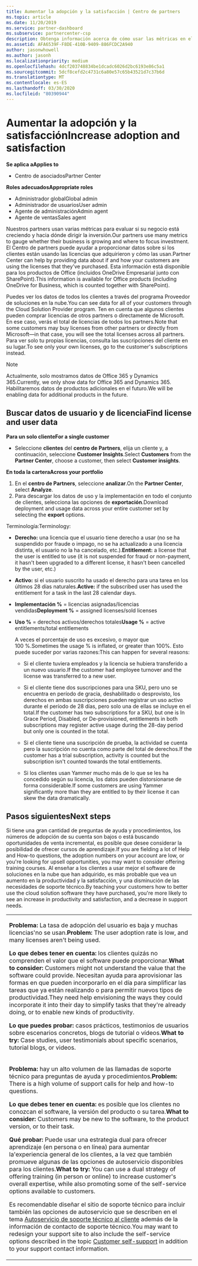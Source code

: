 ```yaml
---
title: Aumentar la adopción y la satisfacción | Centro de partners
ms.topic: article
ms.date: 11/20/2019
ms.service: partner-dashboard
ms.subservice: partnercenter-csp
description: Obtenga información acerca de cómo usar las métricas en el centro de partners para ver si su negocio está creciendo, cómo los clientes usan sus licencias y dónde centrarse en la inversión.
ms.assetid: AFA6539F-F8DE-410B-9409-886FCDC2A940
author: jasonwhowell
ms.author: jasonh
ms.localizationpriority: medium
ms.openlocfilehash: 4dcf203748834be1dcadc6026d2bc6193e86c5a1
ms.sourcegitcommit: 5dcf8cefd2c4731c6a80e57c65b43521d7c37b6d
ms.translationtype: MT
ms.contentlocale: es-ES
ms.lasthandoff: 03/30/2020
ms.locfileid: "80390944"
---
```

# <a name="increase-adoption-and-satisfaction"></a><span data-ttu-id="5af06-103">Aumentar la adopción y la satisfacción</span><span class="sxs-lookup"><span data-stu-id="5af06-103">Increase adoption and satisfaction</span></span>

<span data-ttu-id="5af06-104">**Se aplica a**</span><span class="sxs-lookup"><span data-stu-id="5af06-104">**Applies to**</span></span>

-  <span data-ttu-id="5af06-105">Centro de asociados</span><span class="sxs-lookup"><span data-stu-id="5af06-105">Partner Center</span></span>

<span data-ttu-id="5af06-106">**Roles adecuados**</span><span class="sxs-lookup"><span data-stu-id="5af06-106">**Appropriate roles**</span></span>
-   <span data-ttu-id="5af06-107">Administrador global</span><span class="sxs-lookup"><span data-stu-id="5af06-107">Global admin</span></span>
-   <span data-ttu-id="5af06-108">Administrador de usuarios</span><span class="sxs-lookup"><span data-stu-id="5af06-108">User admin</span></span>
-   <span data-ttu-id="5af06-109">Agente de administración</span><span class="sxs-lookup"><span data-stu-id="5af06-109">Admin agent</span></span>
-   <span data-ttu-id="5af06-110">Agente de ventas</span><span class="sxs-lookup"><span data-stu-id="5af06-110">Sales agent</span></span>

<span data-ttu-id="5af06-111">Nuestros partners usan varias métricas para evaluar si su negocio está creciendo y hacia dónde dirigir la inversión.</span><span class="sxs-lookup"><span data-stu-id="5af06-111">Our partners use many metrics to gauge whether their business is growing and where to focus investment.</span></span> <span data-ttu-id="5af06-112">El Centro de partners puede ayudar a proporcionar datos sobre si los clientes están usando las licencias que adquirieron y cómo las usan.</span><span class="sxs-lookup"><span data-stu-id="5af06-112">Partner Center can help by providing data about if and how your customers are using the licenses that they've purchased.</span></span> <span data-ttu-id="5af06-113">Esta información está disponible para los productos de Office (incluidos OneDrive Empresarial junto con SharePoint).</span><span class="sxs-lookup"><span data-stu-id="5af06-113">This information is available for Office products (including OneDrive for Business, which is counted together with SharePoint).</span></span>

<span data-ttu-id="5af06-114">Puedes ver los datos de todos los clientes a través del programa Proveedor de soluciones en la nube.</span><span class="sxs-lookup"><span data-stu-id="5af06-114">You can see data for all of your customers through the Cloud Solution Provider program.</span></span> <span data-ttu-id="5af06-115">Ten en cuenta que algunos clientes pueden comprar licencias de otros partners o directamente de Microsoft. En ese caso, verás el total de licencias de todos los partners.</span><span class="sxs-lookup"><span data-stu-id="5af06-115">Note that some customers may buy licenses from other partners or directly from Microsoft—in that case, you will see the total licenses across all partners.</span></span> <span data-ttu-id="5af06-116">Para ver solo tu propias licencias, consulta las suscripciones del cliente en su lugar.</span><span class="sxs-lookup"><span data-stu-id="5af06-116">To see only your own licenses, go to the customer's subscriptions instead.</span></span>

> [!NOTE]  
>  <span data-ttu-id="5af06-117">Actualmente, solo mostramos datos de Office 365 y Dynamics 365.</span><span class="sxs-lookup"><span data-stu-id="5af06-117">Currently, we only show data for Office 365 and Dynamics 365.</span></span> <span data-ttu-id="5af06-118">Habilitaremos datos de productos adicionales en el futuro.</span><span class="sxs-lookup"><span data-stu-id="5af06-118">We will be enabling data for additional products in the future.</span></span>

## <a name="find-license-and-user-data"></a><span data-ttu-id="5af06-119">Buscar datos de usuario y de licencia</span><span class="sxs-lookup"><span data-stu-id="5af06-119">Find license and user data</span></span>


<span data-ttu-id="5af06-120">**Para un solo cliente**</span><span class="sxs-lookup"><span data-stu-id="5af06-120">**For a single customer**</span></span>

-   <span data-ttu-id="5af06-121">Seleccione **clientes** del **centro de Partners**, elija un cliente y, a continuación, seleccione **Customer Insights**.</span><span class="sxs-lookup"><span data-stu-id="5af06-121">Select **Customers** from the **Partner Center**, choose a customer, then select **Customer insights**.</span></span>

<span data-ttu-id="5af06-122">**En toda la cartera**</span><span class="sxs-lookup"><span data-stu-id="5af06-122">**Across your portfolio**</span></span>

1.  <span data-ttu-id="5af06-123">En el **centro de Partners**, seleccione **analizar**.</span><span class="sxs-lookup"><span data-stu-id="5af06-123">On the **Partner Center**, select **Analyze**.</span></span>
2.  <span data-ttu-id="5af06-124">Para descargar los datos de uso y la implementación en todo el conjunto de clientes, selecciona las opciones de **exportación**.</span><span class="sxs-lookup"><span data-stu-id="5af06-124">Download deployment and usage data across your entire customer set by selecting the **export** options.</span></span>

<span data-ttu-id="5af06-125">Terminología:</span><span class="sxs-lookup"><span data-stu-id="5af06-125">Terminology:</span></span>

-   <span data-ttu-id="5af06-126">**Derecho:** una licencia que el usuario tiene derecho a usar (no se ha suspendido por fraude o impago, no se ha actualizado a una licencia distinta, el usuario no la ha cancelado, etc.).</span><span class="sxs-lookup"><span data-stu-id="5af06-126">**Entitlement:** a license that the user is entitled to use (it is not suspended for fraud or non-payment, it hasn't been upgraded to a different license, it hasn't been cancelled by the user, etc.)</span></span>

-   <span data-ttu-id="5af06-127">**Activo:** si el usuario suscrito ha usado el derecho para una tarea en los últimos 28 días naturales.</span><span class="sxs-lookup"><span data-stu-id="5af06-127">**Active:** if the subscribed user has used the entitlement for a task in the last 28 calendar days.</span></span>

-   <span data-ttu-id="5af06-128">**Implementación %** = licencias asignadas/licencias vendidas</span><span class="sxs-lookup"><span data-stu-id="5af06-128">**Deployment %** = assigned licenses/sold licenses</span></span>

-   <span data-ttu-id="5af06-129">**Uso %** = derechos activos/derechos totales</span><span class="sxs-lookup"><span data-stu-id="5af06-129">**Usage %** = active entitlements/total entitlements</span></span>

    <span data-ttu-id="5af06-130">A veces el porcentaje de uso es excesivo, o mayor que 100 %.</span><span class="sxs-lookup"><span data-stu-id="5af06-130">Sometimes the usage % is inflated, or greater than 100%.</span></span> <span data-ttu-id="5af06-131">Esto puede suceder por varias razones:</span><span class="sxs-lookup"><span data-stu-id="5af06-131">This can happen for several reasons:</span></span>

    -   <span data-ttu-id="5af06-132">Si el cliente tuviera empleados y la licencia se hubiera transferido a un nuevo usuario.</span><span class="sxs-lookup"><span data-stu-id="5af06-132">If the customer had employee turnover and the license was transferred to a new user.</span></span>

    -   <span data-ttu-id="5af06-133">Si el cliente tiene dos suscripciones para una SKU, pero uno se encuentra en período de gracia, deshabilitado o desprovisto, los derechos en ambas suscripciones pueden registrar un uso activo durante el período de 28 días, pero solo una de ellas se incluye en el total.</span><span class="sxs-lookup"><span data-stu-id="5af06-133">If the customer has two subscriptions for a SKU, but one is In Grace Period, Disabled, or De-provisioned, entitlements in both subscriptions may register active usage during the 28-day period but only one is counted in the total.</span></span>

    -   <span data-ttu-id="5af06-134">Si el cliente tiene una suscripción de prueba, la actividad se cuenta pero la suscripción no cuenta como parte del total de derechos.</span><span class="sxs-lookup"><span data-stu-id="5af06-134">If the customer has a trial subscription, activity is counted but the subscription isn't counted towards the total entitlements.</span></span>

    -   <span data-ttu-id="5af06-135">Si los clientes usan Yammer mucho más de lo que se les ha concedido según su licencia, los datos pueden distorsionarse de forma considerable.</span><span class="sxs-lookup"><span data-stu-id="5af06-135">If some customers are using Yammer significantly more than they are entitled to by their license it can skew the data dramatically.</span></span>

## <a name="next-steps"></a><span data-ttu-id="5af06-136">Pasos siguientes</span><span class="sxs-lookup"><span data-stu-id="5af06-136">Next steps</span></span>


<span data-ttu-id="5af06-137">Si tiene una gran cantidad de preguntas de ayuda y procedimientos, los números de adopción de su cuenta son bajos o está buscando oportunidades de venta incremental, es posible que desee considerar la posibilidad de ofrecer cursos de aprendizaje.</span><span class="sxs-lookup"><span data-stu-id="5af06-137">If you are fielding a lot of Help and How-to questions, the adoption numbers on your account are low, or you're looking for upsell opportunities, you may want to consider offering training courses.</span></span> <span data-ttu-id="5af06-138">Al enseñar a los clientes a usar mejor el software de soluciones en la nube que han adquirido, es más probable que vea un aumento en la productividad y la satisfacción, y una disminución de las necesidades de soporte técnico.</span><span class="sxs-lookup"><span data-stu-id="5af06-138">By teaching your customers how to better use the cloud solution software they have purchased, you're more likely to see an increase in productivity and satisfaction, and a decrease in support needs.</span></span>

<table>
<colgroup>
<col width="100%" />
</colgroup>
<tbody>
<tr class="odd">
<td><p><span data-ttu-id="5af06-139"><strong>Problema:</strong> La tasa de adopción del usuario es baja y muchas licencias&#39;no se usan.</span><span class="sxs-lookup"><span data-stu-id="5af06-139"><strong>Problem:</strong> The user adoption rate is low, and many licenses aren&#39;t being used.</span></span></p>
<p><span data-ttu-id="5af06-140"><strong>Lo que debes tener en cuenta:</strong> los clientes quizás no comprenden el valor que el software puede proporcionar.</span><span class="sxs-lookup"><span data-stu-id="5af06-140"><strong>What to consider:</strong> Customers might not understand the value that the software could provide.</span></span> <span data-ttu-id="5af06-141">Necesitan ayuda para aprovisionar las formas en que pueden incorporarlo en el día para simplificar las tareas que ya están realizando o para permitir nuevos tipos de productividad.</span><span class="sxs-lookup"><span data-stu-id="5af06-141">They need help envisioning the ways they could incorporate it into their day to simplify tasks that they're already doing, or to enable new kinds of productivity.</span></span></p>
<p><span data-ttu-id="5af06-142"><strong>Lo que puedes probar:</strong> casos prácticos, testimonios de usuarios sobre escenarios concretos, blogs de tutorial o vídeos.</span><span class="sxs-lookup"><span data-stu-id="5af06-142"><strong>What to try:</strong> Case studies, user testimonials about specific scenarios, tutorial blogs, or videos.</span></span></p></td>
</tr>
<tr class="even">
<td><p><span data-ttu-id="5af06-143"><strong>Problema:</strong> hay un alto volumen de las llamadas de soporte técnico para preguntas de ayuda y procedimientos.</span><span class="sxs-lookup"><span data-stu-id="5af06-143"><strong>Problem:</strong> There is a high volume of support calls for help and how-to questions.</span></span></p>
<p><span data-ttu-id="5af06-144"><strong>Lo que debes tener en cuenta:</strong> es posible que los clientes no conozcan el software, la versión del producto o su tarea.</span><span class="sxs-lookup"><span data-stu-id="5af06-144"><strong>What to consider:</strong> Customers may be new to the software, to the product version, or to their task.</span></span></p>
<p><span data-ttu-id="5af06-145"><strong>Qué probar:</strong> Puede usar una estrategia dual para ofrecer aprendizaje (en persona o en línea) para aumentar la&#39;experiencia general de los clientes, a la vez que también promueve algunas de las opciones de autoservicio disponibles para los clientes.</span><span class="sxs-lookup"><span data-stu-id="5af06-145"><strong>What to try:</strong> You can use a dual strategy of offering training (in person or online) to increase customer&#39;s overall expertise, while also promoting some of the self-service options available to customers.</span></span></p>
<p><span data-ttu-id="5af06-146">Es recomendable diseñar el sitio de soporte técnico para incluir también las opciones de autoservicio que se describen en el tema <a href="customer-self-support.md" data-raw-source="[Customer self-support](customer-self-support.md)">Autoservicio de soporte técnico al cliente</a> además de la información de contacto de soporte técnico.</span><span class="sxs-lookup"><span data-stu-id="5af06-146">You may want to redesign your support site to also include the self-service options described in the topic <a href="customer-self-support.md" data-raw-source="[Customer self-support](customer-self-support.md)">Customer self-support</a> in addition to your support contact information.</span></span></p></td>
</tr>
</tbody>
</table>

 

 

 



